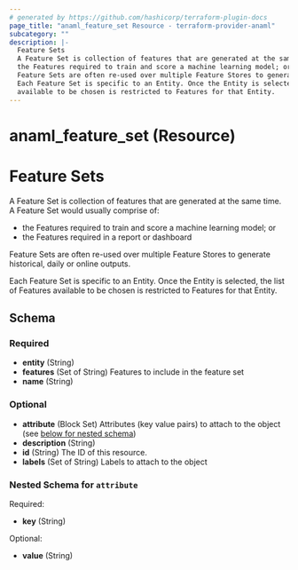 ```yaml
---
# generated by https://github.com/hashicorp/terraform-plugin-docs
page_title: "anaml_feature_set Resource - terraform-provider-anaml"
subcategory: ""
description: |-
  Feature Sets
  A Feature Set is collection of features that are generated at the same time. A Feature Set would usually comprise of:
  the Features required to train and score a machine learning model; orthe Features required in a report or dashboard
  Feature Sets are often re-used over multiple Feature Stores to generate historical, daily or online outputs.
  Each Feature Set is specific to an Entity. Once the Entity is selected, the list of Features
  available to be chosen is restricted to Features for that Entity.
---
```


# anaml_feature_set (Resource)

# Feature Sets

A Feature Set is collection of features that are generated at the same time. A Feature Set would usually comprise of:

* the Features required to train and score a machine learning model; or
* the Features required in a report or dashboard

Feature Sets are often re-used over multiple Feature Stores to generate historical, daily or online outputs.

Each Feature Set is specific to an Entity. Once the Entity is selected, the list of Features
available to be chosen is restricted to Features for that Entity.



<!-- schema generated by tfplugindocs -->
## Schema

### Required

- **entity** (String)
- **features** (Set of String) Features to include in the feature set
- **name** (String)

### Optional

- **attribute** (Block Set) Attributes (key value pairs) to attach to the object (see [below for nested schema](#nestedblock--attribute))
- **description** (String)
- **id** (String) The ID of this resource.
- **labels** (Set of String) Labels to attach to the object

<a id="nestedblock--attribute"></a>
### Nested Schema for `attribute`

Required:

- **key** (String)

Optional:

- **value** (String)


